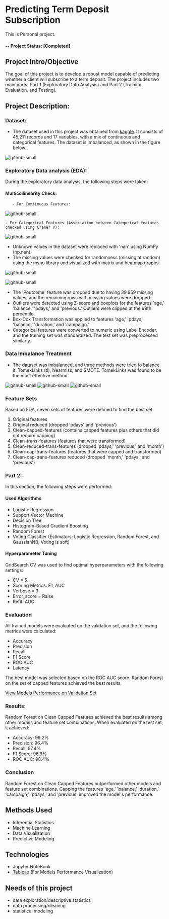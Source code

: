 # Predicting Term Deposit Subscription 

This is Personal project. 

#### -- Project Status: [Completed]
## Project Intro/Objective
The goal of this project is to develop a robust model capable of predicting whether a client will subscribe to a term deposit. The project includes two main parts: Part 1 (Exploratory Data Analysis) and Part 2 (Training, Evaluation, and Testing).
 


## Project Description: 
### Dataset:
- The dataset used in this project was obtained from
[kaggle](https://www.kaggle.com/datasets/prakharrathi25/banking-dataset-marketing-targets). 
It consists of 45,211 records and 17 variables, with a mix of continuous and categorical features. The dataset is imbalanced, as shown in the figure below:

![github-small](https://github.com/salbadri/banking-Dataset-Marketing-Targets/blob/main/Images/Data%20Imbalance%20Treatment/Original%20Dataset.png)


### Exploratory Data analysis (EDA): 
During the exploratory data analysis, the following steps were taken:

#### Multicollinearity Check:

       - For Continuous Features:

![github-small]( https://github.com/salbadri/banking-Dataset-Marketing-Targets/blob/main/Images/continous-correlation.png).

	- For Categorical Features (Association between Categorical features checked using Cramer V):
	
![github-small]( https://github.com/salbadri/banking-Dataset-Marketing-Targets/blob/main/Images/CramerVAssociation.png)

- Unknown values in the dataset were replaced with 'nan' using NumPy (np.nan).
- The missing values were checked for randomness (missing at random) using the msno library and visualized with matrix and heatmap graphs.


![github-small]( https://github.com/salbadri/banking-Dataset-Marketing-Targets/blob/main/Images/msno-heatmap.png)

![github-small]( https://github.com/salbadri/banking-Dataset-Marketing-Targets/blob/main/Images/msnoMatrix.png)

- The 'Poutcome' feature was dropped due to having 39,959 missing values, and the remaining rows with missing values were dropped.
- Outliers were detected using Z-score and boxplots for the features 'age,' 'balance,' 'pdays,' and 'previous.' Outliers were clipped at the 99th percentile.
- Box-Cox Transformation was applied to features 'age,' 'pdays,' 'balance,' 'duration,' and 'campaign.'
- Categorical features were converted to numeric using Label Encoder, and the training set was standardized. The test set was preprocessed similarly.

### Data Imbalance Treatment 

* The dataset was imbalanced, and three methods were tried to balance it: TomekLinks (tl), Nearmiss, and SMOTE. TomekLinks was found to be the most effective method.

![github-small](https://github.com/salbadri/banking-Dataset-Marketing-Targets/blob/main/Images/Data%20Imbalance%20Treatment/TomekLinks.png )
![github-small](https://github.com/salbadri/banking-Dataset-Marketing-Targets/blob/main/Images/Data%20Imbalance%20Treatment/NearMiss.png )
![github-small](https://github.com/salbadri/banking-Dataset-Marketing-Targets/blob/main/Images/Data%20Imbalance%20Treatment/SMOTE.png )

### Feature Sets 

Based on EDA, seven sets of features were defined to find the best set:

1. Original features
2. Original reduced (dropped 'pdays' and 'previous')
3. Clean-capped-features (contains capped features plus others that did not require capping)
4. Clean-trans-features (features that were transformed)
5. Clean-reduced-trans-features (dropped 'pdays,' 'previous,' and 'month')
6. Clean-cap-trans-features (features that were capped and transformed)
7. Clean-cap-trans-features reduced (dropped 'month,' 'pdays,' and 'previous')


### Part 2: 

In this section, the following steps were performed:

#### Used Algorithms

- Logistic Regression
- Support Vector Machine
- Decision Tree
- Histogram-Based Gradient Boosting
- Random Forest
- Voting Classifier (Estimators: Logistic Regression, Random Forest, and GaussianNB; Voting is soft)

#### Hyperparameter Tuning

GridSearch CV was used to find optimal hyperparameters with the following settings:
- CV = 5
- Scoring Metrics: F1, AUC
- Verbose = 3
- Error_score = Raise
- Refit: AUC

### Evaluation

All trained models were evaluated on the validation set, and the following metrics were calculated:

- Accuracy
- Precision
- Recall
- F1 Score
- ROC AUC
- Latency

The best model was selected based on the ROC AUC score. Random Forest on the set of capped features achieved the best results.

[View Models Performance on Validation Set](https://public.tableau.com/views/Performanceofthemodelsonthevalidationset/Dashboard1?:l..)


### Results: 
Random Forest on Clean Capped Features achieved the best results among other models and feature set combinations. When evaluated on the test set, it achieved:

- Accuracy: 99.2%
- Precision: 96.4%
- Recall: 97.4%
- F1 Score: 96.9%
- ROC AUC: 98.4%

### Conclusion

Random Forest on Clean Capped Features outperformed other models and feature set combinations. Capping the features 'age,' 'balance,' 'duration,' 'campaign,' 'pdays,' and 'previous' improved the model's performance.

## Methods Used

- Inferential Statistics
- Machine Learning
- Data Visualization
- Predictive Modeling



## Technologies 
- Jupyter NoteBook
- [Tableau](https://public.tableau.com/views/Performanceofthemodelsonthevalidationset/Dashboard1?:language=en-GB&publish=yes&:display_count=n&:origin=viz_share_link) (For Models Performance Visualization)

## Needs of this project

- data exploration/descriptive statistics
- data processing/cleaning
- statistical modeling

